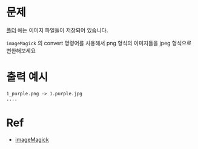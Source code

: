 
# 문제

[폴더](./imgs) 에는 이미지 파일들이 저장되어 있습니다.

`imageMagick` 의 convert 명령어를 사용해서 png 형식의 이미지들을 jpeg 형식으로 변한해보세요

# 출력 예시
```shell
1_purple.png -> 1.purple.jpg
....
```

# Ref
- [imageMagick](https://imagemagick.org/script/command-line-processing.php)
